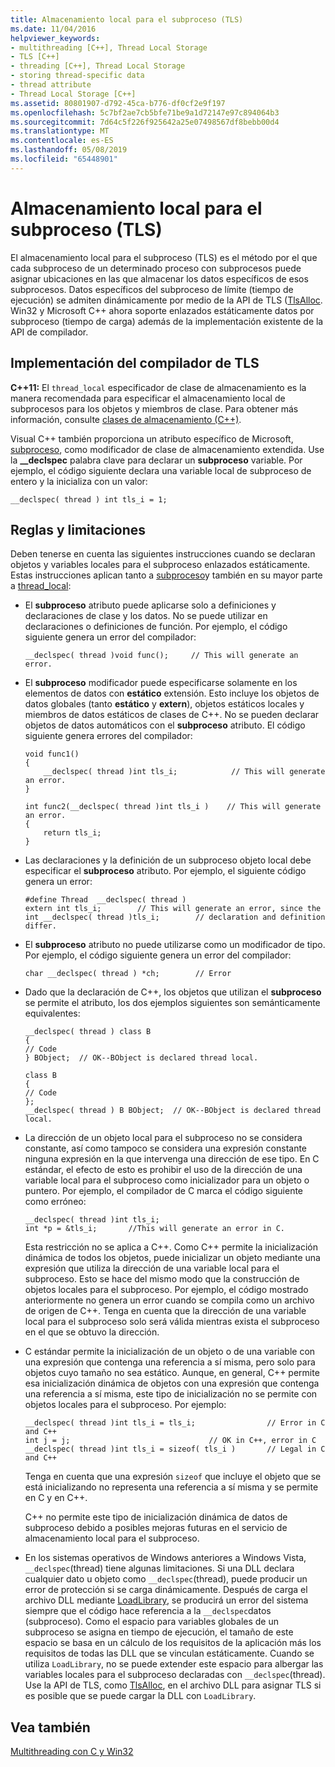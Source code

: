 ```yaml
---
title: Almacenamiento local para el subproceso (TLS)
ms.date: 11/04/2016
helpviewer_keywords:
- multithreading [C++], Thread Local Storage
- TLS [C++]
- threading [C++], Thread Local Storage
- storing thread-specific data
- thread attribute
- Thread Local Storage [C++]
ms.assetid: 80801907-d792-45ca-b776-df0cf2e9f197
ms.openlocfilehash: 5c7bf2ae7cb5bfe71be9a1d72147e97c894064b3
ms.sourcegitcommit: 7d64c5f226f925642a25e07498567df8bebb00d4
ms.translationtype: MT
ms.contentlocale: es-ES
ms.lasthandoff: 05/08/2019
ms.locfileid: "65448901"
---
```

# <a name="thread-local-storage-tls"></a>Almacenamiento local para el subproceso (TLS)

El almacenamiento local para el subproceso (TLS) es el método por el que cada subproceso de un determinado proceso con subprocesos puede asignar ubicaciones en las que almacenar los datos específicos de esos subprocesos. Datos específicos del subproceso de límite (tiempo de ejecución) se admiten dinámicamente por medio de la API de TLS ([TlsAlloc](/windows/desktop/api/processthreadsapi/nf-processthreadsapi-tlsalloc).  Win32 y Microsoft C++ ahora soporte enlazados estáticamente datos por subproceso (tiempo de carga) además de la implementación existente de la API de compilador.

##  <a name="_core_compiler_implementation_for_tls"></a> Implementación del compilador de TLS

**C++11:**  El `thread_local` especificador de clase de almacenamiento es la manera recomendada para especificar el almacenamiento local de subprocesos para los objetos y miembros de clase. Para obtener más información, consulte [clases de almacenamiento (C++)](../cpp/storage-classes-cpp.md).

Visual C++ también proporciona un atributo específico de Microsoft, [subproceso](../cpp/thread.md), como modificador de clase de almacenamiento extendida. Use la **__declspec** palabra clave para declarar un **subproceso** variable. Por ejemplo, el código siguiente declara una variable local de subproceso de entero y la inicializa con un valor:

```
__declspec( thread ) int tls_i = 1;
```

## <a name="rules-and-limitations"></a>Reglas y limitaciones

Deben tenerse en cuenta las siguientes instrucciones cuando se declaran objetos y variables locales para el subproceso enlazados estáticamente. Estas instrucciones aplican tanto a [subproceso](../cpp/thread.md)y también en su mayor parte a [thread_local](../cpp/storage-classes-cpp.md):

- El **subproceso** atributo puede aplicarse solo a definiciones y declaraciones de clase y los datos. No se puede utilizar en declaraciones o definiciones de función. Por ejemplo, el código siguiente genera un error del compilador:

    ```
    __declspec( thread )void func();     // This will generate an error.
    ```

- El **subproceso** modificador puede especificarse solamente en los elementos de datos con **estático** extensión. Esto incluye los objetos de datos globales (tanto **estático** y **extern**), objetos estáticos locales y miembros de datos estáticos de clases de C++. No se pueden declarar objetos de datos automáticos con el **subproceso** atributo. El código siguiente genera errores del compilador:

    ```
    void func1()
    {
        __declspec( thread )int tls_i;            // This will generate an error.
    }

    int func2(__declspec( thread )int tls_i )    // This will generate an error.
    {
        return tls_i;
    }
    ```

- Las declaraciones y la definición de un subproceso objeto local debe especificar el **subproceso** atributo. Por ejemplo, el siguiente código genera un error:

    ```
    #define Thread  __declspec( thread )
    extern int tls_i;        // This will generate an error, since the
    int __declspec( thread )tls_i;        // declaration and definition differ.
    ```

- El **subproceso** atributo no puede utilizarse como un modificador de tipo. Por ejemplo, el código siguiente genera un error del compilador:

    ```
    char __declspec( thread ) *ch;        // Error
    ```

- Dado que la declaración de C++, los objetos que utilizan el **subproceso** se permite el atributo, los dos ejemplos siguientes son semánticamente equivalentes:

    ```
    __declspec( thread ) class B
    {
    // Code
    } BObject;  // OK--BObject is declared thread local.

    class B
    {
    // Code
    };
    __declspec( thread ) B BObject;  // OK--BObject is declared thread local.
    ```

- La dirección de un objeto local para el subproceso no se considera constante, así como tampoco se considera una expresión constante ninguna expresión en la que intervenga una dirección de ese tipo. En C estándar, el efecto de esto es prohibir el uso de la dirección de una variable local para el subproceso como inicializador para un objeto o puntero. Por ejemplo, el compilador de C marca el código siguiente como erróneo:

    ```
    __declspec( thread )int tls_i;
    int *p = &tls_i;       //This will generate an error in C.
    ```

   Esta restricción no se aplica a C++. Como C++ permite la inicialización dinámica de todos los objetos, puede inicializar un objeto mediante una expresión que utiliza la dirección de una variable local para el subproceso. Esto se hace del mismo modo que la construcción de objetos locales para el subproceso. Por ejemplo, el código mostrado anteriormente no genera un error cuando se compila como un archivo de origen de C++. Tenga en cuenta que la dirección de una variable local para el subproceso solo será válida mientras exista el subproceso en el que se obtuvo la dirección.

- C estándar permite la inicialización de un objeto o de una variable con una expresión que contenga una referencia a sí misma, pero solo para objetos cuyo tamaño no sea estático. Aunque, en general, C++ permite esa inicialización dinámica de objetos con una expresión que contenga una referencia a sí misma, este tipo de inicialización no se permite con objetos locales para el subproceso. Por ejemplo:

    ```
    __declspec( thread )int tls_i = tls_i;                // Error in C and C++
    int j = j;                               // OK in C++, error in C
    __declspec( thread )int tls_i = sizeof( tls_i )       // Legal in C and C++
    ```

   Tenga en cuenta que una expresión `sizeof` que incluye el objeto que se está inicializando no representa una referencia a sí misma y se permite en C y en C++.

   C++ no permite este tipo de inicialización dinámica de datos de subproceso debido a posibles mejoras futuras en el servicio de almacenamiento local para el subproceso.

- En los sistemas operativos de Windows anteriores a Windows Vista, `__declspec`(thread) tiene algunas limitaciones. Si una DLL declara cualquier dato u objeto como `__declspec`(thread), puede producir un error de protección si se carga dinámicamente. Después de carga el archivo DLL mediante [LoadLibrary](/windows/desktop/api/libloaderapi/nf-libloaderapi-loadlibrarya), se producirá un error del sistema siempre que el código hace referencia a la `__declspec`datos (subproceso). Como el espacio para variables globales de un subproceso se asigna en tiempo de ejecución, el tamaño de este espacio se basa en un cálculo de los requisitos de la aplicación más los requisitos de todas las DLL que se vinculan estáticamente. Cuando se utiliza `LoadLibrary`, no se puede extender este espacio para albergar las variables locales para el subproceso declaradas con `__declspec`(thread). Use la API de TLS, como [TlsAlloc](/windows/desktop/api/processthreadsapi/nf-processthreadsapi-tlsalloc), en el archivo DLL para asignar TLS si es posible que se puede cargar la DLL con `LoadLibrary`.

## <a name="see-also"></a>Vea también

[Multithreading con C y Win32](multithreading-with-c-and-win32.md)
